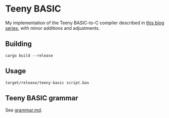 # Teeny BASIC

My implementation of the Teeny BASIC-to-C compiler described in [this blog series][orig-blog],
with minor additions and adjustments.

## Building

```shell
cargo build --release
```

## Usage

```shell
target/release/teeny-basic script.bas
```

## Teeny BASIC grammar

See [grammar.md](./grammar.md).

[orig-blog]: https://austinhenley.com/blog/teenytinycompiler1.html
